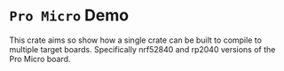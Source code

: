 # `Pro Micro` Demo

This crate aims so show how a single crate can be built to compile to multiple target boards. Specifically nrf52840 and rp2040 versions of the Pro Micro board.
